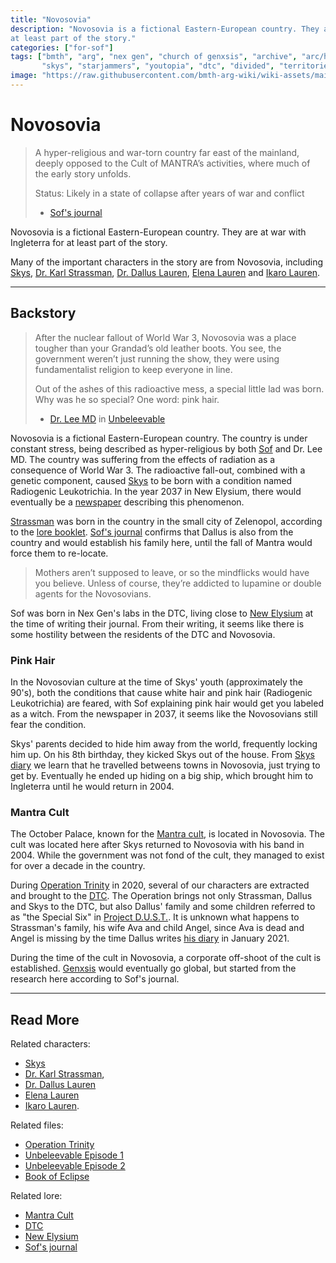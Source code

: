 ```yaml
---
title: "Novosovia"
description: "Novosovia is a fictional Eastern-European country. They are at war with Ingleterra for 
at least part of the story."
categories: ["for-sof"]
tags: ["bmth", "arg", "nex gen", "church of genxsis", "archive", "arc/hive", "mantra", "cult", "novosovia", "october palace",
       "skys", "starjammers", "youtopia", "dtc", "divided", "territories", "columbia", "new elysium"]
image: "https://raw.githubusercontent.com/bmth-arg-wiki/wiki-assets/main/lore/novosovia/novosovia-300x300.png"
---
```


# Novosovia

> A hyper-religious and war-torn country far east of the mainland, deeply opposed to the Cult of MANTRA’s activities,
> where much of the early story unfolds.
>
> Status: Likely in a state of collapse after years of war and conflict
>
> - [Sof's journal](journal)

Novosovia is a fictional Eastern-European country. They are at war with Ingleterra for 
at least part of the story.

Many of the important characters in the story are from Novosovia, including 
[Skys](../characters/skys), [Dr. Karl Strassman](../characters/strassman), 
[Dr. Dallus Lauren](../characters/dallus-lauren), [Elena Lauren](../characters/elena-lauren) 
and [Ikaro Lauren](../characters/ren).

***

## Backstory

> After the nuclear fallout of World War 3, Novosovia was a place tougher than your Grandad’s old leather boots. 
> You see, the government weren’t just running the show, they were using fundamentalist religion to keep everyone 
> in line.
> 
> Out of the ashes of this radioactive mess, a special little lad was born. Why was he so special? 
> One word: pink hair.
> 
> - [Dr. Lee MD](../characters/lee-md) in [Unbeleevable](../for-sof/unbeleevable)

Novosovia is a fictional Eastern-European country. The country is under constant stress, being described as 
hyper-religious by both [Sof](../characters/sof) and Dr. Lee MD. The country was suffering from the effects of 
radiation as a consequence of World War 3. The radioactive fall-out, combined with a genetic component, 
caused [Skys](../characters/skys) to be born with a condition named Radiogenic Leukotrichia. In the year 2037 
in New Elysium, there would eventually be a [newspaper](../for-sof/thesciencestudy) describing this phenomenon.

[Strassman](../characters/strassman) was born in the country in the small city of Zelenopol, according to the 
[lore booklet](booklet). [Sof's journal](journal) confirms that Dallus is also from
the country and would establish his family here, until the fall of Mantra would force them to re-locate.

> Mothers aren’t supposed to leave, or so the mindflicks would have you believe. Unless of course, they’re
> addicted to lupamine or double agents for the Novosovians.

Sof was born in Nex Gen's labs in the DTC, living close to [New Elysium](new-elysium) at the time of
writing their journal. From their writing, it seems like there is some hostility between the
residents of the DTC and Novosovia.

### Pink Hair

In the Novosovian culture at the time of Skys' youth (approximately the 90's), both the conditions that cause
white hair and pink hair (Radiogenic Leukotrichia) are feared, with Sof explaining pink hair would get you labeled
as a witch. From the newspaper in 2037, it seems like the Novosovians still fear the condition.

Skys' parents decided to hide him away from the world, frequently locking him up. On his 8th birthday, they kicked 
Skys out of the house. From [Skys diary](../for-sof/skys-diary) we learn that he travelled betweens towns in Novosovia, 
just trying to get by. Eventually he ended up hiding on a big ship, which brought him to Ingleterra until he would 
return in 2004.

### Mantra Cult

The October Palace, known for the [Mantra cult](mantra), is located in Novosovia. The cult was located here 
after Skys returned to Novosovia with his band in 2004. While the government was not fond of the cult, they managed 
to exist for over a decade in the country.

During [Operation Trinity](../for-sof/trinity_document) in 2020, several of our characters are extracted and brought 
to the [DTC](../lore/dtc). The Operation brings not only Strassman, Dallus and Skys to the DTC, but also Dallus' family 
and some children referred to as "the Special Six" in [Project D.U.S.T.](../for-sof/project_dust). It is unknown what 
happens to Strassman's family, his wife Ava and child Angel, since Ava is dead and Angel is missing by the time 
Dallus writes [his diary](../for-sof/dallus-diary) in January 2021.

During the time of the cult in Novosovia, a corporate off-shoot of the cult is established. [Genxsis](../lore/church) 
would eventually go global, but started from the research here according to Sof's journal.

***

## Read More

Related characters:

- [Skys](../characters/skys)
- [Dr. Karl Strassman](../characters/strassman),
- [Dr. Dallus Lauren](../characters/dallus-lauren)
- [Elena Lauren](../characters/elena-lauren)
- [Ikaro Lauren](../characters/ren).

Related files:

- [Operation Trinity](../for-sof/trinity_document)
- [Unbeleevable Episode 1](../for-sof/unbeleevable)
- [Unbeleevable Episode 2](../for-sof/unbeleevable2)
- [Book of Eclipse](../for-sof/book-of-eclipse)

Related lore:

- [Mantra Cult](mantra)
- [DTC](dtc)
- [New Elysium](new-elysium)
- [Sof's journal](journal)
